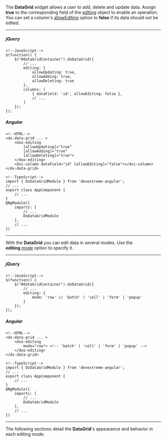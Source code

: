 The **DataGrid** widget allows a user to add, delete and update data. Assign **true** to the corresponding field of the [editing](/api-reference/10%20UI%20Widgets/dxDataGrid/1%20Configuration/editing '/Documentation/ApiReference/UI_Widgets/dxDataGrid/Configuration/editing/') object to enable an operation. You can set a column's [allowEditing](/api-reference/10%20UI%20Widgets/GridBase/1%20Configuration/columns/allowEditing.md '/Documentation/ApiReference/UI_Widgets/dxDataGrid/Configuration/columns/#allowEditing') option to **false** if its data should not be edited.

---
##### jQuery

    <!--JavaScript-->
    $(function() {
        $("#dataGridContainer").dxDataGrid({
            // ...
            editing: {
                allowUpdating: true, 
                allowAdding: true, 
                allowDeleting: true 
            },
            columns: [
                { dataField: 'id', allowEditing: false },
                // ...
            ]
        });
    });

##### Angular
    
    <!--HTML-->
    <dx-data-grid ... >
        <dxo-editing
            [allowUpdating]="true"
            [allowAdding]="true"
            [allowDeleting]="true">
        </dxo-editing>
        <dxi-column dataField="id" [allowEditing]="false"></dxi-column>
    </dx-data-grid>

    <!--TypeScript-->
    import { DxDataGridModule } from 'devextreme-angular';
    // ...
    export class AppComponent {
        // ...
    }
    @NgModule({
        imports: [
            // ...
            DxDataGridModule
        ],
        // ...
    })
    
---

With the **DataGrid** you can edit data in several modes. Use the **editing**.[mode](/api-reference/10%20UI%20Widgets/dxDataGrid/1%20Configuration/editing/mode.md '/Documentation/ApiReference/UI_Widgets/dxDataGrid/Configuration/editing/#mode') option to specify it. 

---
##### jQuery

    <!--JavaScript-->
    $(function() {
        $("#dataGridContainer").dxDataGrid({
            // ...
            editing: {
                mode: 'row' // 'batch' | 'cell' | 'form' | 'popup'
            }
        });
    });

##### Angular
    
    <!--HTML-->
    <dx-data-grid ... >
        <dxo-editing
            mode="row"> <!-- 'batch' | 'cell' | 'form' | 'popup' -->
        </dxo-editing>
    </dx-data-grid>

    <!--TypeScript-->
    import { DxDataGridModule } from 'devextreme-angular';
    // ...
    export class AppComponent {
        // ...
    }
    @NgModule({
        imports: [
            // ...
            DxDataGridModule
        ],
        // ...
    })
    
---

The following sections detail the **DataGrid**'s appearance and behavior in each editing mode.
